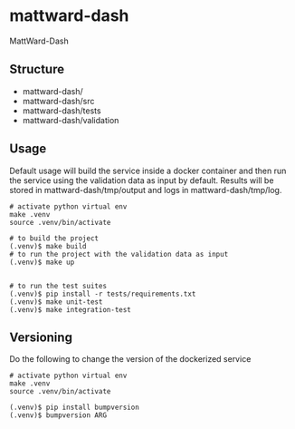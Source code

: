 # mattward-dash

MattWard-Dash

## Structure

- mattward-dash/
- mattward-dash/src
- mattward-dash/tests
- mattward-dash/validation

## Usage

Default usage will build the service inside a docker container and then run the service using the validation data as input by default.
Results will be stored in mattward-dash/tmp/output and logs in mattward-dash/tmp/log.

```console
# activate python virtual env
make .venv
source .venv/bin/activate

# to build the project
(.venv)$ make build
# to run the project with the validation data as input
(.venv)$ make up


# to run the test suites
(.venv)$ pip install -r tests/requirements.txt
(.venv)$ make unit-test
(.venv)$ make integration-test
```

## Versioning

Do the following to change the version of the dockerized service

```console
# activate python virtual env
make .venv
source .venv/bin/activate

(.venv)$ pip install bumpversion
(.venv)$ bumpversion ARG
```
